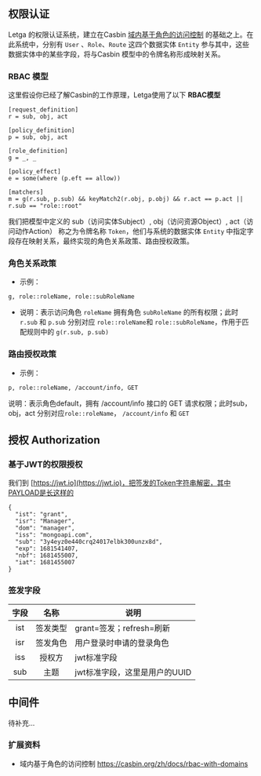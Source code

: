 ## 权限认证

Letga 的权限认证系统，建立在Casbin [域内基于角色的访问控制](https://casbin.org/zh/docs/rbac-with-domains) 的基础之上。在此系统中，分别有 `User` 、`Role`、`Route` 这四个数据实体 `Entity` 参与其中，这些数据实体中的某些字段，将与Casbin 模型中的令牌名称形成映射关系。

### RBAC 模型

这里假设你已经了解Casbin的工作原理，Letga使用了以下 **RBAC模型**
```
[request_definition]
r = sub, obj, act

[policy_definition]
p = sub, obj, act

[role_definition]
g = _, _

[policy_effect]
e = some(where (p.eft == allow))

[matchers]
m = g(r.sub, p.sub) && keyMatch2(r.obj, p.obj) && r.act == p.act || r.sub == "role::root"
```

我们把模型中定义的 sub（访问实体Subject）, obj（访问资源Object）, act（访问动作Action） 称之为令牌名称 `Token`，他们与系统的数据实体 `Entity` 中指定字段存在映射关系，最终实现的角色关系政策、路由授权政策。

### 角色关系政策
- 示例：
```
g, role::roleName, role::subRoleName
```
- 说明：表示访问角色 `roleName` 拥有角色 `subRoleName` 的所有权限；此时 `r.sub` 和 `p.sub` 分别对应 `role::roleName`和 `role::subRoleName`，作用于匹配规则中的 `g(r.sub, p.sub)`

### 路由授权政策
- 示例：
```
p, role::roleName, /account/info, GET
```
说明：表示角色default，拥有 /account/info 接口的 GET 请求权限；此时sub，obj，act 分别对应`role::roleName`， `/account/info` 和 `GET`

## 授权 Authorization

### 基于JWT的权限授权

我们到 [https://jwt.io](https://jwt.io)，把签发的Token字符串解密，其中PAYLOAD是长这样的
```
{
  "ist": "grant",
  "isr": "Manager",
  "dom": "manager",
  "iss": "mongoapi.com",
  "sub": "3y4eyz0e440crq24017elbk300unzx8d",
  "exp": 1681541407,
  "nbf": 1681455007,
  "iat": 1681455007
}
```

### 签发字段

字段 | 名称 | 说明 
:------:|:------:|----
ist | 签发类型| grant=签发；refresh=刷新
isr | 签发角色| 用户登录时申请的登录角色
iss| 授权方 | jwt标准字段
sub | 主题 | jwt标准字段，这里是用户的UUID 

## 中间件
待补充...

### 扩展资料
- 域内基于角色的访问控制 https://casbin.org/zh/docs/rbac-with-domains